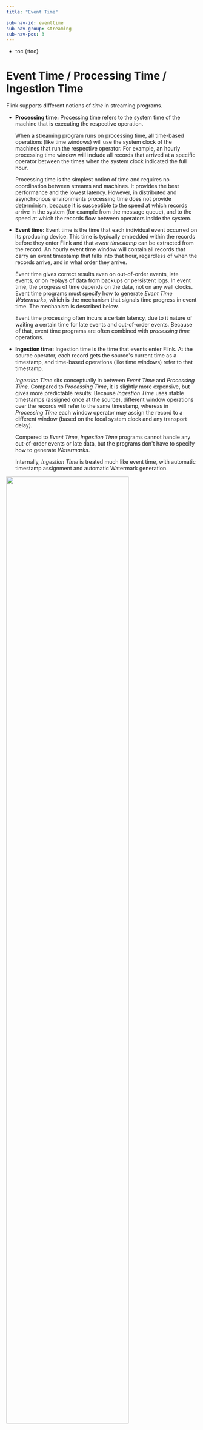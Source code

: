 ```yaml
---
title: "Event Time"

sub-nav-id: eventtime
sub-nav-group: streaming
sub-nav-pos: 3
---
```

<!--
Licensed to the Apache Software Foundation (ASF) under one
or more contributor license agreements.  See the NOTICE file
distributed with this work for additional information
regarding copyright ownership.  The ASF licenses this file
to you under the Apache License, Version 2.0 (the
"License"); you may not use this file except in compliance
with the License.  You may obtain a copy of the License at

  http://www.apache.org/licenses/LICENSE-2.0

Unless required by applicable law or agreed to in writing,
software distributed under the License is distributed on an
"AS IS" BASIS, WITHOUT WARRANTIES OR CONDITIONS OF ANY
KIND, either express or implied.  See the License for the
specific language governing permissions and limitations
under the License.
-->

* toc
{:toc}

# Event Time / Processing Time / Ingestion Time

Flink supports different notions of *time* in streaming programs.

- **Processing time:** Processing time refers to the system time of the machine that is executing the
    respective operation.

    When a streaming program runs on processing time, all time-based operations (like time windows) will
    use the system clock of the machines that run the respective operator. For example, an hourly
    processing time window will include all records that arrived at a specific operator between the
    times when the system clock indicated the full hour.

    Processing time is the simplest notion of time and requires no coordination between streams and machines.
    It provides the best performance and the lowest latency. However, in distributed and asynchronous
    environments processing time does not provide determinism, because it is susceptible to the speed at which
    records arrive in the system (for example from the message queue), and to the speed at which the
    records flow between operators inside the system.

- **Event time:** Event time is the time that each individual event occurred on its producing device.
    This time is typically embedded within the records before they enter Flink and that *event timestamp*
    can be extracted from the record. An hourly event time window will contain all records that carry an
    event timestamp that falls into that hour, regardless of when the records arrive, and in what order
    they arrive.

    Event time gives correct results even on out-of-order events, late events, or on replays
    of data from backups or persistent logs. In event time, the progress of time depends on the data,
    not on any wall clocks. Event time programs must specify how to generate *Event Time Watermarks*,
    which is the mechanism that signals time progress in event time. The mechanism is
    described below.

    Event time processing often incurs a certain latency, due to it nature of waiting a certain time for
    late events and out-of-order events. Because of that, event time programs are often combined with
    *processing time* operations.

- **Ingestion time:** Ingestion time is the time that events enter Flink. At the source operator, each
    record gets the source's current time as a timestamp, and time-based operations (like time windows)
    refer to that timestamp.

    *Ingestion Time* sits conceptually in between *Event Time* and *Processing Time*. Compared to
    *Processing Time*, it is slightly more expensive, but gives more predictable results: Because
    *Ingestion Time* uses stable timestamps (assigned once at the source), different window operations
    over the records will refer to the same timestamp, whereas in *Processing Time* each window operator
    may assign the record to a different window (based on the local system clock and any transport delay).

    Compered to *Event Time*, *Ingestion Time* programs cannot handle any out-of-order events or late data,
    but the programs don't have to specify how to generate *Watermarks*.

    Internally, *Ingestion Time* is treated much like event time, with automatic timestamp assignment and
    automatic Watermark generation.

<img src="fig/times_clocks.svg" class="center" width="80%" />


### Setting a Time Characteristic

The first part of a Flink DataStream program is usually to set the base *time characteristic*. That setting
defines how data stream sources behave (for example whether to assign timestamps), and what notion of
time the window operations like `KeyedStream.timeWindow(Time.seconds(30))` refer to.

The following example shows a Flink program that aggregates events in hourly time windows. The behavior of the
windows adapts with the time characteristic.

<div class="codetabs" markdown="1">
<div data-lang="java" markdown="1">
{% highlight java %}
final StreamExecutionEnvironment env = StreamExecutionEnvironment.getExecutionEnvironment();

env.setStreamTimeCharacteristic(TimeCharacteristic.ProcessingTime);

// alternatively:
// env.setStreamTimeCharacteristic(TimeCharacteristic.IngestionTime);
// env.setStreamTimeCharacteristic(TimeCharacteristic.EventTime);

DataStream<MyEvent> stream = env.addSource(new FlinkKafkaConsumer09<MyEvent>(topic, schema, props));

stream
    .keyBy( (event) -> event.getUser() )
    .timeWindow(Time.hours(1))
    .reduce( (a, b) -> a.add(b) )
    .addSink(...);
{% endhighlight %}
</div>
<div data-lang="scala" markdown="1">
{% highlight scala %}
val env = StreamExecutionEnvironment.getExecutionEnvironment

env.setStreamTimeCharacteristic(TimeCharacteristic.ProcessingTime)

// alternatively:
// env.setStreamTimeCharacteristic(TimeCharacteristic.IngestionTime)
// env.setStreamTimeCharacteristic(TimeCharacteristic.EventTime)

val stream: DataStream[MyEvent] = env.addSource(new FlinkKafkaConsumer09[MyEvent](topic, schema, props))

stream
    .keyBy( _.getUser )
    .timeWindow(Time.hours(1))
    .reduce( (a, b) => a.add(b) )
    .addSink(...)
{% endhighlight %}
</div>
</div>


Note that in order to run this example in *Event Time*, the program needs to use either an event time
source, or inject a *Timestamp Assigner & Watermark Generator*. Those functions describe how to access
the event timestamps, and what timely out-of-orderness the event stream exhibits.

The section below describes the general mechanism behind *Timestamps* and *Watermarks*. For a guide on how
to use timestamp assignment and watermark generation in the Flink DataStream API, please refer to
[Generating Timestamps / Watermarks]({{ site.baseurl }}/apis/streaming/event_timestamps_watermarks.html)


# Event Time and Watermarks

*Note: Flink implements many techniques from the Dataflow Model. For a good introduction to Event Time and, have also a look at these articles*

  - [Streaming 101](https://www.oreilly.com/ideas/the-world-beyond-batch-streaming-101) by Tyler Akidau
  - The [Dataflow Model paper](https://static.googleusercontent.com/media/research.google.com/en//pubs/archive/43864.pdf)


A stream processor that supports *event time* needs a way to measure the progress of event time. 
For example, a window operator that builds hourly windows needs to be notified when event time has reached the
next full hour, such that the operator can close the next window.

*Event Time* can progress independently of *Processing Time* (measures by wall clocks).
For example, in one program, the current *event time* of an operator can trail slightly behind the processing time
(accounting for a delay in receiving the latest elements) and both proceed at the same speed. In another streaming
program, which reads fast-forward through some data already buffered in a Kafka topic (or another message queue), event time
can progress by weeks in seconds.

------

The mechanism in Flink to measure progress in event time is **Watermarks**.
Watermarks flow as part of the data stream and carry a timestamp *t*. A *Watermark(t)* declares that event time has reached time
*t* in that stream, meaning that all events with a timestamps *t' < t* have occurred.

The figure below shows a stream of events with (logical) timestamps, and watermarks flowing inline. The events are in order
(with respect to their timestamp), meaning that watermarks are simply periodic markers in the stream with an in-order timestamp.

<img src="fig/stream_watermark_in_order.svg" alt="A data stream with events (in order) and watermarks" class="center" width="65%" />

Watermarks are crucial for *out-of-order* streams, as shown in the figure below, where, events do not occur ordered by their timestamp.
Watermarks establish points in the stream where all events up to a certain timestamp have occurred. Once these watermarks reach an
operator, the operator can advance its internal *event time clock* to the value of the watermark.

<img src="fig/stream_watermark_out_of_order.svg" alt="A data stream with events (out of order) and watermarks" class="center" width="65%" />


## Watermarks in Parallel Streams

Watermarks are generated at source functions, or directly after source functions. Each parallel subtask of a source function usually
generates its watermarks independently. These watermarks define the event time at that particular parallel source.

As the watermarks flow through the streaming program, they advance the event time at the operators where they arrive. Whenever an
operator advances its event time, it generates a new watermark downstream for its successor operators.

Operators that consume multiple input streams (e.g., after a *keyBy(...)* or *partition(...)* function, or a union) track the event time
on each of their input streams. The operator's current event time is the minimum of the input streams' event time. As the input streams
update their event time, so does the operator.

The figure below shows an example of events and watermarks flowing through parallel streams, and operators tracking event time.

<img src="fig/parallel_streams_watermarks.svg" alt="Parallel data streams and operators with events and watermarks" class="center" width="80%" />


## Late Elements

It is possible that certain elements violate the watermark condition, meaning that even after the *Watermark(t)* has occurred,
more elements with timestamp *t' < t* will occur. In fact, in many real world setups, certain elements can be arbitrarily
delayed, making it impossible to define a time when all elements of a certain event timestamp have occurred.
Further more, even if the lateness can be bounded, delaying the watermarks by too much is often not desirable, because it delays
the evaluation of the event time windows by too much.

Due to that, some streaming programs will explicitly expect a number of *late* elements. Late elements are elements that
arrive after the system's event time clock (as signaled by the watermarks) has already passed the time of the late element's
timestamp.



